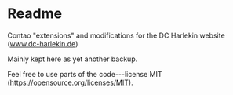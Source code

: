 # Readme

Contao "extensions" and modifications for the DC Harlekin website (www.dc-harlekin.de)

Mainly kept here as yet another backup.

Feel free to use parts of the code---license MIT (https://opensource.org/licenses/MIT).

